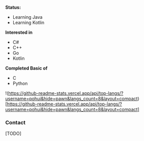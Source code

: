 **Status:** 
* Learning Java
* Learning Kotlin

**Interested in**
* C#
* C++
* Go
* Kotlin


**Completed Basic of**
* C
* Python

!(https://github-readme-stats.vercel.app/api/top-langs/?username=pohui&hide=pawn&langs_count=8&layout=compact)[https://github-readme-stats.vercel.app/api/top-langs/?username=pohui&hide=pawn&langs_count=8&layout=compact]




### Contact
[TODO]
